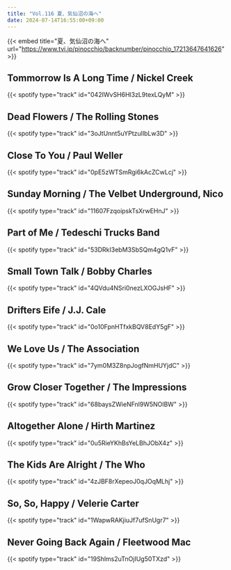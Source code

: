```yaml
---
title: "Vol.116 夏、気仙沼の海へ"
date: 2024-07-14T16:55:00+09:00
---
```


{{< embed title="夏、気仙沼の海へ" url="https://www.tvi.jp/pinocchio/backnumber/pinocchio_17213647641626" >}}

## Tommorrow Is A Long Time / Nickel Creek
{{< spotify type="track" id="042IWvSH6Hl3zL9texLQyM" >}}

## Dead Flowers / The Rolling Stones
{{< spotify type="track" id="3oJtUnnt5uYPtzulIbLw3D" >}}

## Close To You / Paul Weller
{{< spotify type="track" id="0pE5zWTSmRgi6kAcZCwLcj" >}}

## Sunday Morning / The Velbet Underground, Nico
{{< spotify type="track" id="11607FzqoipskTsXrwEHnJ" >}}

## Part of Me / Tedeschi Trucks Band
{{< spotify type="track" id="53DRkI3ebM3SbSQm4gQ1vF" >}}

## Small Town Talk / Bobby Charles
{{< spotify type="track" id="4QVdu4NSri0nezLXOGJsHF" >}}

## Drifters Eife / J.J. Cale
{{< spotify type="track" id="0o10FpnHTfxkBQV8EdY5gF" >}}

## We Love Us / The Association
{{< spotify type="track" id="7ym0M3Z8npJogfNmHUYjdC" >}}

## Grow Closer Together / The Impressions
{{< spotify type="track" id="68baysZWieNFnl9W5NOlBW" >}}

## Altogether Alone / Hirth Martinez
{{< spotify type="track" id="0u5RieYKhBsYeLBhJObX4z" >}}

## The Kids Are Alright / The Who
{{< spotify type="track" id="4zJBF8rXepeoJ0qJOqMLhj" >}}

## So, So, Happy / Velerie Carter
{{< spotify type="track" id="1WapwRAKjiuJf7ufSnUgr7" >}}

## Never Going Back Again / Fleetwood Mac
{{< spotify type="track" id="19Shlms2uTnOjIUg50TXzd" >}}
